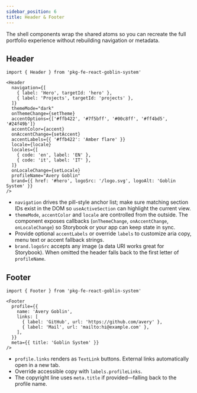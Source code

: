 ```yaml
---
sidebar_position: 6
title: Header & Footer
---
```


The shell components wrap the shared atoms so you can recreate the full portfolio experience without rebuilding navigation or metadata.

## Header

```tsx
import { Header } from 'pkg-fe-react-goblin-system'

<Header
  navigation={[
    { label: 'Hero', targetId: 'hero' },
    { label: 'Projects', targetId: 'projects' },
  ]}
  themeMode="dark"
  onThemeChange={setTheme}
  accentOptions={['#ffb422', '#7f5bff', '#00c8ff', '#ff4bd5', '#24f49b']}
  accentColor={accent}
  onAccentChange={setAccent}
  accentLabels={{ '#ffb422': 'Amber flare' }}
  locale={locale}
  locales={[
    { code: 'en', label: 'EN' },
    { code: 'it', label: 'IT' },
  ]}
  onLocaleChange={setLocale}
  profileName="Avery Goblin"
  brand={{ href: '#hero', logoSrc: '/logo.svg', logoAlt: 'Goblin System' }}
/>
```

- `navigation` drives the pill-style anchor list; make sure matching section IDs exist in the DOM so `useActiveSection` can highlight the current view.
- `themeMode`, `accentColor` and `locale` are controlled from the outside. The component exposes callbacks (`onThemeChange`, `onAccentChange`, `onLocaleChange`) so Storybook or your app can keep state in sync.
- Provide optional `accentLabels` or override `labels` to customize aria copy, menu text or accent fallback strings.
- `brand.logoSrc` accepts any image (a data URI works great for Storybook). When omitted the header falls back to the first letter of `profileName`.

## Footer

```tsx
import { Footer } from 'pkg-fe-react-goblin-system'

<Footer
  profile={{
    name: 'Avery Goblin',
    links: [
      { label: 'GitHub', url: 'https://github.com/avery' },
      { label: 'Mail', url: 'mailto:hi@example.com' },
    ],
  }}
  meta={{ title: 'Goblin System' }}
/>
```

- `profile.links` renders as `TextLink` buttons. External links automatically open in a new tab.
- Override accessible copy with `labels.profileLinks`.
- The copyright line uses `meta.title` if provided—falling back to the profile name.
